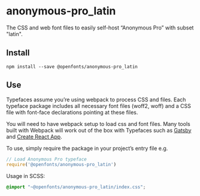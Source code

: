 
# anonymous-pro_latin

The CSS and web font files to easily self-host “Anonymous Pro” with subset "latin".

## Install

`npm install --save @openfonts/anonymous-pro_latin`

## Use

Typefaces assume you’re using webpack to process CSS and files. Each typeface
package includes all necessary font files (woff2, woff) and a CSS file with
font-face declarations pointing at these files.

You will need to have webpack setup to load css and font files. Many tools built
with Webpack will work out of the box with Typefaces such as [Gatsby](https://github.com/gatsbyjs/gatsby)
and [Create React App](https://github.com/facebookincubator/create-react-app).

To use, simply require the package in your project’s entry file e.g.

```javascript
// Load Anonymous Pro typeface
require('@openfonts/anonymous-pro_latin')
```

Usage in SCSS:
```scss
@import "~@openfonts/anonymous-pro_latin/index.css";
```
